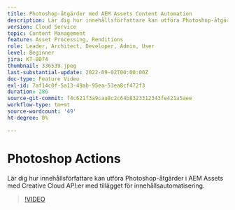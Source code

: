```yaml
---
title: Photoshop-åtgärder med AEM Assets Content Automation
description: Lär dig hur innehållsförfattare kan utföra Photoshop-åtgärder i AEM Assets med Creative Cloud API:er med tillägget för innehållsautomatisering.
version: Cloud Service
topic: Content Management
feature: Asset Processing, Renditions
role: Leader, Architect, Developer, Admin, User
level: Beginner
jira: KT-8074
thumbnail: 336539.jpeg
last-substantial-update: 2022-09-02T00:00:00Z
doc-type: Feature Video
exl-id: 7af14c0f-5a13-49ab-95ea-53ea8cf472f3
duration: 286
source-git-commit: f4c621f3a9caa8c2c64b8323312343fe421a5aee
workflow-type: tm+mt
source-wordcount: '49'
ht-degree: 0%

---
```


# Photoshop Actions

Lär dig hur innehållsförfattare kan utföra Photoshop-åtgärder i AEM Assets med Creative Cloud API:er med tillägget för innehållsautomatisering.

>[!VIDEO](https://video.tv.adobe.com/v/336539?quality=12&learn=on)
